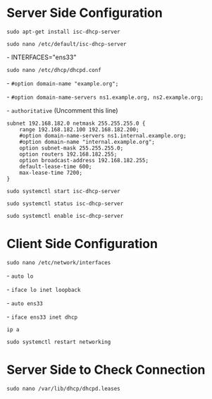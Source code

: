 <body>

<h1>Server Side Configuration</h1>

<pre><code>sudo apt-get install isc-dhcp-server</code></pre>
<pre><code>sudo nano /etc/default/isc-dhcp-server</code></pre>
<p>- INTERFACES="ens33"</p>

<pre><code>sudo nano /etc/dhcp/dhcpd.conf</code></pre>
<p>- <code>#option domain-name "example.org";</code></p>
<p>- <code>#option domain-name-servers ns1.example.org, ns2.example.org;</code></p>
<p>- <code>authoritative</code> (Uncomment this line)</p>
<pre><code>subnet 192.168.182.0 netmask 255.255.255.0 {
    range 192.168.182.100 192.168.182.200;
    #option domain-name-servers ns1.internal.example.org;
    #option domain-name "internal.example.org";
    option subnet-mask 255.255.255.0;
    option routers 192.168.182.255;
    option broadcast-address 192.168.182.255;
    default-lease-time 600;
    max-lease-time 7200;
}</code></pre>

<pre><code>sudo systemctl start isc-dhcp-server</code></pre>
<pre><code>sudo systemctl status isc-dhcp-server</code></pre>
<pre><code>sudo systemctl enable isc-dhcp-server</code></pre>

<h1>Client Side Configuration</h1>
<pre><code>sudo nano /etc/network/interfaces</code></pre>
<p>- <code>auto lo</code></p>
<p>- <code>iface lo inet loopback</code></p>
<p>- <code>auto ens33</code></p>
<p>- <code>iface ens33 inet dhcp</code></p>

<pre><code>ip a</code></pre>
<pre><code>sudo systemctl restart networking</code></pre>

<h1>Server Side to Check Connection</h1>
<pre><code>sudo nano /var/lib/dhcp/dhcpd.leases</code></pre>

</body>
